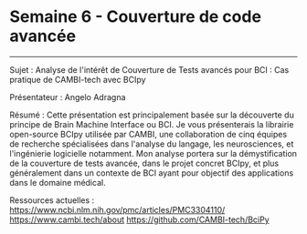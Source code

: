 # Semaine 6 - Couverture de code avancée

******

Sujet : Analyse de l'intérêt de Couverture de Tests avancés pour BCI : Cas pratique de CAMBI-tech avec BCIpy

Présentateur : Angelo Adragna

Résumé : Cette présentation est principalement basée sur la découverte du principe de Brain Machine Interface ou BCI. Je vous présenterais la librairie open-source BCIpy utilisée par CAMBI, une collaboration de cinq équipes de recherche spécialisées dans l'analyse du langage, les neurosciences, et l'ingénierie logicielle notamment. Mon analyse portera sur la démystification de la couverture de tests avancée, dans le projet concret BCIpy, et plus généralement dans un contexte de BCI ayant pour objectif des applications dans le domaine médical.


Ressources actuelles :
https://www.ncbi.nlm.nih.gov/pmc/articles/PMC3304110/
https://www.cambi.tech/about
https://github.com/CAMBI-tech/BciPy
